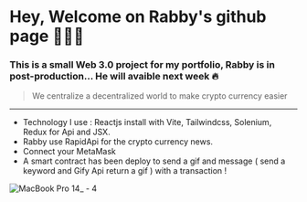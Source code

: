 # Hey, Welcome on Rabby's github page 👨🏼‍💻

### This is a small Web 3.0 project for my portfolio, Rabby is in post-production... He will avaible next week 🔥

> We centralize a decentralized world to make crypto currency easier



--------

 - Technology I use : Reactjs install with Vite, Tailwindcss, Solenium, Redux for Api and JSX.
 - Rabby use RapidApi for the crypto currency news.
 - Connect your MetaMask
 - A smart contract has been deploy to send a gif and message ( send a keyword and Gify Api return a gif ) with a transaction !

![MacBook Pro 14_ - 4](https://user-images.githubusercontent.com/65251696/150695855-19912588-19af-452f-ac4f-e2abc0df37ac.png)
